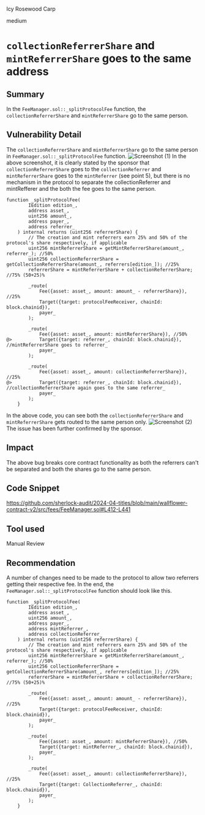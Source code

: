 Icy Rosewood Carp

medium

# `collectionReferrerShare` and `mintReferrerShare` goes to the same address

## Summary
In the `FeeManager.sol::_splitProtocolFee` function, the `collectionReferrerShare` and `mintReferrerShare` go to the same person.
## Vulnerability Detail
The  `collectionReferrerShare` and `mintReferrerShare` go to the same person in `FeeManager.sol::_splitProtocolFee` function.
![Screenshot (1)](https://github.com/sherlock-audit/2024-04-titles-sainimukul1911/assets/133125833/fd758666-68ab-4563-9c60-af1c8a2b11e0)
In the above screenshot, it is clearly stated by the sponsor that `collectionReferrerShare` goes to the `collectionReferrer` and `mintReferrerShare` goes to the `mintReferrer` (see point 5), but there is no mechanism in the protocol to separate the collectionReferrer and mintRefferer and the both the fee goes to the same person.
```solidity
function _splitProtocolFee(
        IEdition edition_,
        address asset_,
        uint256 amount_,
        address payer_,
        address referrer_
    ) internal returns (uint256 referrerShare) {
        // The creation and mint referrers earn 25% and 50% of the protocol's share respectively, if applicable
        uint256 mintReferrerShare = getMintReferrerShare(amount_, referrer_); //50%
        uint256 collectionReferrerShare = getCollectionReferrerShare(amount_, referrers[edition_]); //25%
        referrerShare = mintReferrerShare + collectionReferrerShare; //75% (50+25)%

        _route(
            Fee({asset: asset_, amount: amount_ - referrerShare}),  //25%
            Target({target: protocolFeeReceiver, chainId: block.chainid}),
            payer_
        );

        _route(
            Fee({asset: asset_, amount: mintReferrerShare}), //50%    
@>          Target({target: referrer_, chainId: block.chainid}),   //mintReferrerShare goes to referrer_
            payer_
        );

        _route(
            Fee({asset: asset_, amount: collectionReferrerShare}),  //25%
@>          Target({target: referrer_, chainId: block.chainid}),   //collectionReferrerShare again goes to the same referrer_
            payer_
        );
    }
```
In the above code, you can see both the `collectionReferrerShare` and `mintReferrerShare` gets routed to the same person only.
![Screenshot (2)](https://github.com/sherlock-audit/2024-04-titles-sainimukul1911/assets/133125833/e5cfcfd2-2342-4ffe-9ff7-574f80d9fd28)
The issue has been further confirmed by the sponsor.
## Impact
The above bug breaks core contract functionality as both the referrers can't be separated and both the shares go to the same person.
## Code Snippet
https://github.com/sherlock-audit/2024-04-titles/blob/main/wallflower-contract-v2/src/fees/FeeManager.sol#L412-L441
## Tool used

Manual Review

## Recommendation
A number of changes need to be made to the protocol to allow two referrers getting their respective fee. In the end, the `FeeManager.sol::_splitProtocolFee` function should look like this.
```solidity
function _splitProtocolFee(
        IEdition edition_,
        address asset_,
        uint256 amount_,
        address payer_,
        address mintReferrer_,
        address collectionReferrer_
    ) internal returns (uint256 referrerShare) {
        // The creation and mint referrers earn 25% and 50% of the protocol's share respectively, if applicable
        uint256 mintReferrerShare = getMintReferrerShare(amount_, referrer_); //50%
        uint256 collectionReferrerShare = getCollectionReferrerShare(amount_, referrers[edition_]); //25%
        referrerShare = mintReferrerShare + collectionReferrerShare; //75% (50+25)%

        _route(
            Fee({asset: asset_, amount: amount_ - referrerShare}),  //25%
            Target({target: protocolFeeReceiver, chainId: block.chainid}),
            payer_
        );

        _route(
            Fee({asset: asset_, amount: mintReferrerShare}), //50%    
            Target({target: mintReferrer_, chainId: block.chainid}),   
            payer_
        );

        _route(
            Fee({asset: asset_, amount: collectionReferrerShare}),  //25%
            Target({target: CollectionReferrer_, chainId: block.chainid}),   
            payer_
        );
    }
```
